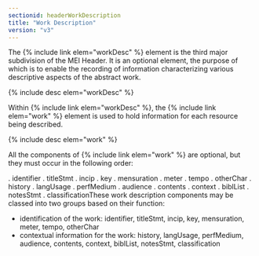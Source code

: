 ```yaml
---
sectionid: headerWorkDescription
title: "Work Description"
version: "v3"
---
```


The {% include link elem="workDesc" %} element is the third major subdivision of the MEI Header.
It is an optional element, the purpose of which is to enable the recording of information
characterizing various descriptive aspects of the abstract work.



{% include desc elem="workDesc" %}




Within {% include link elem="workDesc" %}, the {% include link elem="work" %} element is used to hold
information for each resource being described.



{% include desc elem="work" %}




All the components of {% include link elem="work" %} are optional, but they must occur in the
following order:

. identifier
. titleStmt
. incip
. key
. mensuration
. meter
. tempo
. otherChar
. history
. langUsage
. perfMedium
. audience
. contents
. context
. biblList
. notesStmt
. classificationThese work description components may be classed into two groups based on their function:
- identification of the work: identifier, titleStmt, incip, key, mensuration, meter,
tempo, otherChar
- contextual information for the work: history, langUsage, perfMedium, audience, contents,
context, biblList, notesStmt, classification


